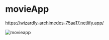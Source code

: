 # movieApp

https://wizardly-archimedes-75aa17.netlify.app/

![movieapp](https://user-images.githubusercontent.com/73344347/134233553-ff1241cf-2504-456b-b385-091af7948ac0.PNG)
